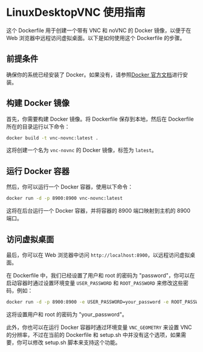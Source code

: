 # LinuxDesktopVNC 使用指南

这个 Dockerfile 用于创建一个带有 VNC 和 noVNC 的 Docker 镜像，以便于在 Web 浏览器中远程访问虚拟桌面。以下是如何使用这个 Dockerfile 的步骤。

## 前提条件

确保你的系统已经安装了 Docker。如果没有，请参照[Docker 官方文档](https://docs.docker.com/get-docker/)进行安装。

## 构建 Docker 镜像

首先，你需要构建 Docker 镜像。将 Dockerfile 保存到本地，然后在 Dockerfile 所在的目录运行以下命令：

```bash
docker build -t vnc-novnc:latest .
```

这将创建一个名为 `vnc-novnc` 的 Docker 镜像，标签为 `latest`。

## 运行 Docker 容器

然后，你可以运行一个 Docker 容器，使用以下命令：

```bash
docker run -d -p 8900:8900 vnc-novnc:latest
```

这将在后台运行一个 Docker 容器，并将容器的 8900 端口映射到主机的 8900 端口。

## 访问虚拟桌面

最后，你可以在 Web 浏览器中访问 `http://localhost:8900`，以远程访问虚拟桌面。

在 Dockerfile 中，我们已经设置了用户和 root 的密码为 "password"，你可以在启动容器时通过设置环境变量 `USER_PASSWORD` 和 `ROOT_PASSWORD` 来修改这些密码，例如：

```bash
docker run -d -p 8900:8900 -e USER_PASSWORD=your_password -e ROOT_PASSWORD=your_password vnc-novnc:latest
```

这将设置用户和 root 的密码为 "your_password"。

此外，你也可以在运行 Docker 容器时通过环境变量 `VNC_GEOMETRY` 来设置 VNC 的分辨率，不过在当前的 Dockerfile 和 setup.sh 中并没有这个选项，如果需要，你可以修改 setup.sh 脚本来支持这个功能。
